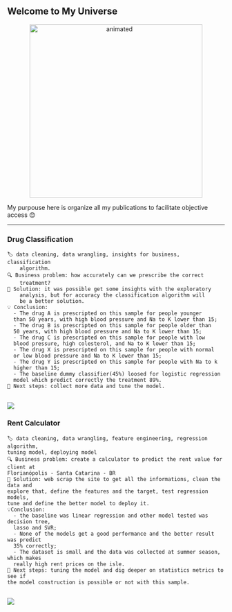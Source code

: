 ## Welcome to My Universe

<p align=center> 
  <img src="https://media1.giphy.com/media/26BoEeFJkz2eZUBcQ/giphy.gif?cid=ecf05e47n0ch6qzasfv25butscg06czj8dqk6776kht3hnee&rid=giphy.gif&ct=g" alt="animated" height=400 width=400/>
</p>


My purpouse here is organize all my publications to facilitate objective access 😊


-----
### Drug Classification   
    🏷️ data cleaning, data wrangling, insights for business, classification 
        algorithm.
    🔍 Business problem: how accurately can we prescribe the correct 
        treatment?
    🧰 Solution: it was possible get some insights with the exploratory 
        analysis, but for accuracy the classification algorithm will 
        be a better solution.
    💡 Conclusion:
      - The drug A is prescripted on this sample for people younger 
      than 50 years, with high blood pressure and Na to K lower than 15;
      - The drug B is prescripted on this sample for people older than 
      50 years, with high blood pressure and Na to K lower than 15;
      - The drug C is prescripted on this sample for people with low 
      blood pressure, high colesterol, and Na to K lower than 15;
      - The drug X is prescripted on this sample for people with normal 
      or low blood pressure and Na to K lower than 15;
      - The drug Y is prescripted on this sample for people with Na to k 
      higher than 15;
      - The baseline dummy classifier(45%) loosed for logistic regression 
      model which predict correctly the treatment 89%.
    💯 Next steps: collect more data and tune the model.
    
   <a href="https://github.com/leticiaplang/drug_classification" target="_blank"><img src="https://img.shields.io/badge/EN|Github-333333?style=for-the-badge&logo=github&logoColor=white" target="_blank"></a>
---

### Rent Calculator  
    🏷️ data cleaning, data wrangling, feature engineering, regression algorithm, 
    tuning model, deploying model
    🔍 Business problem: create a calculator to predict the rent value for client at 
    Florianópolis - Santa Catarina - BR
    🧰 Solution: web scrap the site to get all the informations, clean the data and
    explore that, define the features and the target, test regression models, 
    tune and define the better model to deploy it.
    💡Conclusion:
      - the baseline was linear regression and other model tested was decision tree, 
      lasso and SVR;
      - None of the models get a good performance and the better result was predict 
      35% correctly;
      - The dataset is small and the data was collected at summer season, which makes 
      really high rent prices on the isle.
    💯 Next steps: tuning the model and dig deeper on statistics metrics to see if 
    the model construction is possible or not with this sample.
      
   <a href="https://github.com/leticiaplang/rent_calculator" target="_blank"><img src="https://img.shields.io/badge/EN|Github-333333?style=for-the-badge&logo=github&logoColor=white" target="_blank"></a>
---
